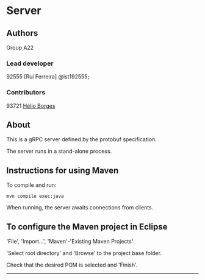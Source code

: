 # Server


## Authors

Group A22

### Lead developer

92555 [Rui Ferreira] @ist192555;

### Contributors

93721 [Hélio Borges](mailto:helio.borges@tecnico.ulisboa.pt)

## About

This is a gRPC server defined by the protobuf specification.

The server runs in a stand-alone process.


## Instructions for using Maven

To compile and run:

```
mvn compile exec:java
```

When running, the server awaits connections from clients.


## To configure the Maven project in Eclipse

'File', 'Import...', 'Maven'-'Existing Maven Projects'

'Select root directory' and 'Browse' to the project base folder.

Check that the desired POM is selected and 'Finish'.


----

